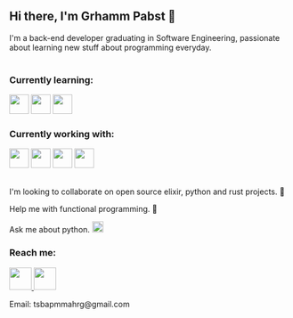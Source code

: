## Hi there, I'm Grhamm Pabst 👋

I'm a back-end developer graduating in Software Engineering, passionate about learning new stuff about programming everyday.
<br/>
<br/>

### Currently learning:

<div text-align="justify">
  <img height="auto" width="35" src="https://elixir.sydney/static/logo-3108f26a34f09dc059ba642141c7e67b.svg" />
  <img height="auto" width="35" src="https://img.icons8.com/color/452/mongodb.png" />
  <img height="auto" width="35" src="https://www.docker.com/sites/default/files/d8/2019-07/Moby-logo.png" />
</div>

### Currently working with:
<div text-align="justify">
  <img height="auto" width="35" src="https://docs.microsoft.com/pt-br/windows/images/csharp-logo.png" />
  <img height="auto" width="35" src="https://upload.wikimedia.org/wikipedia/commons/thumb/e/ee/.NET_Core_Logo.svg/1200px-.NET_Core_Logo.svg.png" />
  <img height="auto" width="35" src="https://styles.redditmedia.com/t5_2qm6k/styles/communityIcon_dhjr6guc03x51.png?width=256&s=3e825b7205c7f497d4695028e358d26ee359f84b" />
  <img height="auto" width="35" src="https://cdn.icon-icons.com/icons2/1508/PNG/512/python_104451.png" />
</div>
<br/>

I'm looking to collaborate on open source elixir, python and rust projects. 🤝

Help me with functional programming. 🤔

Ask me about python. <img height="auto" width="20" src="https://cdn.icon-icons.com/icons2/1508/PNG/512/python_104451.png" />

### Reach me:
<div text-align="justify">
  <a href="https://www.linkedin.com/in/grhamm-pabst-7164251b3/">
    <img height="auto" width="40" src="https://image.flaticon.com/icons/png/512/174/174857.png" />
  </a>
  <img height="auto" width="40" src="https://image.flaticon.com/icons/png/512/281/281769.png" />
  <p>Email: tsbapmmahrg@gmail.com</p>
</div>
